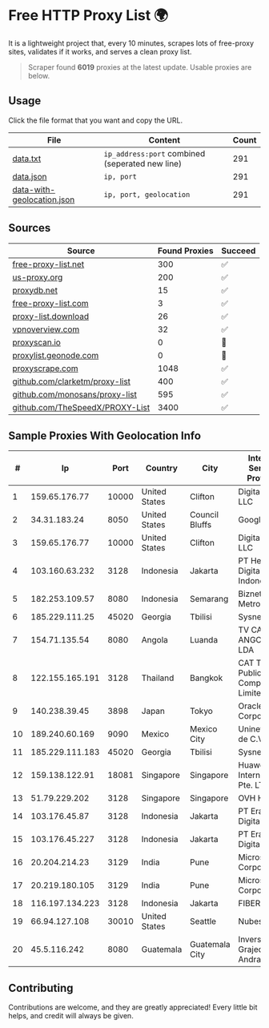 
# Free HTTP Proxy List 🌍

It is a lightweight project that, every 10 minutes, scrapes lots of free-proxy sites, validates if it works, and serves a clean proxy list.


> Scraper found **6019** proxies at the latest update. Usable proxies are below.

## Usage

Click the file format that you want and copy the URL.


|File|Content|Count|
|----|-------|-----|
|[data.txt](https://raw.githubusercontent.com/themiralay/Proxy-List-World/master/data.txt)|`ip_address:port` combined (seperated new line)|291|
|[data.json](https://raw.githubusercontent.com/themiralay/Proxy-List-World/master/data.json)|`ip, port`|291|
|[data-with-geolocation.json](https://raw.githubusercontent.com/themiralay/Proxy-List-World/master/data-with-geolocation.json)|`ip, port, geolocation`|291|

## Sources

|Source|Found Proxies|Succeed|
|------|-------------|-------|
|[free-proxy-list.net](https://free-proxy-list.net)|300|✅|
|[us-proxy.org](https://www.us-proxy.org)|200|✅|
|[proxydb.net](http://proxydb.net)|15|✅|
|[free-proxy-list.com](https://free-proxy-list.com/?page=&port=&type%5B%5D=http&type%5B%5D=https&up_time=0&search=Search)|3|✅|
|[proxy-list.download](https://www.proxy-list.download/HTTP)|26|✅|
|[vpnoverview.com](https://vpnoverview.com/privacy/anonymous-browsing/free-proxy-servers)|32|✅|
|[proxyscan.io](https://www.proxyscan.io)|0|🚫|
|[proxylist.geonode.com](https://proxylist.geonode.com/api/proxy-list?limit=300&page=1&sort_by=lastChecked&sort_type=desc&protocols=http,https)|0|🚫|
|[proxyscrape.com](https://api.proxyscrape.com/v2/?request=displayproxies&protocol=http&timeout=10000&country=all&ssl=all&anonymity=all)|1048|✅|
|[github.com/clarketm/proxy-list](https://raw.githubusercontent.com/clarketm/proxy-list/master/proxy-list-raw.txt)|400|✅|
|[github.com/monosans/proxy-list](https://raw.githubusercontent.com/monosans/proxy-list/main/proxies/http.txt)|595|✅|
|[github.com/TheSpeedX/PROXY-List](https://raw.githubusercontent.com/TheSpeedX/PROXY-List/master/http.txt)|3400|✅|


## Sample Proxies With Geolocation Info

|#|Ip|Port|Country|City|Internet Service Provider|
|-|--|----|-------|----|-------------------------|
|1|159.65.176.77|10000|United States|Clifton|DigitalOcean, LLC|
|2|34.31.183.24|8050|United States|Council Bluffs|Google LLC|
|3|159.65.176.77|10000|United States|Clifton|DigitalOcean, LLC|
|4|103.160.63.232|3128|Indonesia|Jakarta|PT Herza Digital Indonesia|
|5|182.253.109.57|8080|Indonesia|Semarang|Biznet Metronet|
|6|185.229.111.25|45020|Georgia|Tbilisi|Sysnet LLC|
|7|154.71.135.54|8080|Angola|Luanda|TV CABO ANGOLA LDA|
|8|122.155.165.191|3128|Thailand|Bangkok|CAT Telecom Public Company Limited|
|9|140.238.39.45|3898|Japan|Tokyo|Oracle Corporation|
|10|189.240.60.169|9090|Mexico|Mexico City|Uninet S.A. de C.V.|
|11|185.229.111.183|45020|Georgia|Tbilisi|Sysnet LLC|
|12|159.138.122.91|18081|Singapore|Singapore|Huawei International Pte. LTD|
|13|51.79.229.202|3128|Singapore|Singapore|OVH Hosting|
|14|103.176.45.87|3128|Indonesia|Jakarta|PT Era Digital Media|
|15|103.176.45.227|3128|Indonesia|Jakarta|PT Era Digital Media|
|16|20.204.214.23|3129|India|Pune|Microsoft Corporation|
|17|20.219.180.105|3129|India|Pune|Microsoft Corporation|
|18|116.197.134.223|3128|Indonesia|Jakarta|FIBERNET|
|19|66.94.127.108|30010|United States|Seattle|Nubes, LLC|
|20|45.5.116.242|8080|Guatemala|Guatemala City|Inversiones Grajeda Andrade S.A|



## Contributing

Contributions are welcome, and they are greatly appreciated! Every
little bit helps, and credit will always be given.

